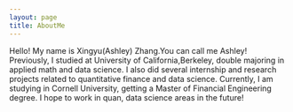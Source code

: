 ```yaml
---
layout: page
title: AboutMe
---
```


Hello! My name is Xingyu(Ashley) Zhang.You can call me Ashley! Previously, I studied at University of California,Berkeley, double majoring in applied math and data science. I also did several internship and research projects related to quantitative finance and data science. Currently, I am studying in Cornell University, getting a Master of Financial Engineering degree. I hope to work in quan, data science areas in the future!
